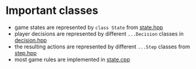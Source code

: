 # Important classes

- game states are represented by `class State` from [state.hpp](state.hpp)
- player decisions are represented by different `...Decision` classes in [decision.hpp](decision.hpp)
- the resulting actions are represented by different `...Step` classes from [step.hpp](step.hpp)
- most game rules are implemented in [state.cpp](state.cpp)
